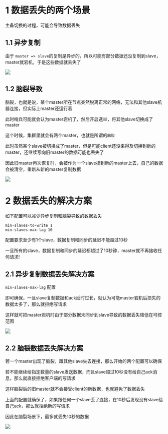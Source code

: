 # 1 数据丢失的两个场景

主备切换的过程，可能会导致数据丢失

## 1.1 异步复制

由于 `master => slave`的复制是异步的，所以可能有部分数据还没复制到slave，master就宕机，于是这些数据就丢失了

![](https://ask.qcloudimg.com/http-save/1752328/93jl4vswgy.png)

## 1.2 脑裂导致

脑裂，也就是说，某个master所在节点突然脱离正常的网络，无法和其他slave机器连接，但实际上master还运行着

此时哨兵可能就会认为master宕机了，然后开启选举，将其他slave切换成了master

这个时候，集群里就会有两个master，也就是所谓的`脑裂`

此时虽然某个slave被切换成了master，但是可能client还没来得及切换到新的master，还继续写向旧master的数据可能也丢失了

因此旧master再次恢复时，会被作为一个slave挂到新的master上去，自己的数据会被清空，重新从新的master复制数据

![](https://ask.qcloudimg.com/http-save/1752328/q5320luqi1.png)

# 2 数据丢失的解决方案

如下配置可以减少异步复制和脑裂导致的数据丢失

```
min-slaves-to-write 1
min-slaves-max-lag 10
```

配置要求至少有1个slave，数据复制和同步的延迟不能超过10秒

一旦所有的slave，数据复制和同步的延迟都超过了10秒钟，master就不再接收任何请求!

## 2.1 异步复制数据丢失解决方案

`min-slaves-max-lag` 配置

即可确保，一旦slave复制数据和ack延时过长，就认为可能master宕机后损失的数据太多了，那么就拒绝写请求

这样就可把master宕机时由于部分数据未同步到slave导致的数据丢失降低在可控范围

![](https://ask.qcloudimg.com/http-save/1752328/znnqfrs21u.png)

## 2.2 脑裂数据丢失解决方案

若一个master出现了脑裂，跟其他slave失去连接，那么开始的两个配置可以确保

若不能继续给指定数量的slave发送数据，而且slave超过10秒没有给自己ack消息，那么就直接拒绝客户端的写请求

这样脑裂后的旧master就不会接受client的新数据，也就避免了数据丢失

上面的配置就确保了，如果跟任何一个slave丢了连接，在10秒后发现没有slave给自己ack，那么就拒绝新的写请求

因此在脑裂场景下，最多就丢失10秒的数据

![](https://ask.qcloudimg.com/http-save/1752328/aamxilr8we.png)